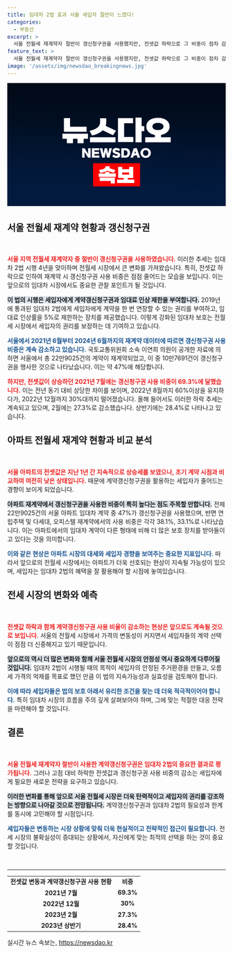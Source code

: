 ```yaml
---
title: 임대차 2법 효과 서울 세입자 절반이 느꼈다!
categories:
  - 부동산
excerpt: >
  서울 전월세 재계약자 절반이 갱신청구권을 사용했지만, 전셋값 하락으로 그 비중이 점차 감소하고 있다. 임대차 2법 시행 4년, 과연 세입자들은 어떤 선택을 하고 있을까? 클릭하여 자세한 내용을 확인하세요!
feature_text: >
  서울 전월세 재계약자 절반이 갱신청구권을 사용했지만, 전셋값 하락으로 그 비중이 점차 감소하고 있다. 임대차 2법 시행 4년, 과연 세입자들은 어떤 선택을 하고 있을까? 클릭하여 자세한 내용을 확인하세요!
image: '/assets/img/newsdao_breakingnews.jpg'
---
```


<p><img src="/assets/img/newsdao_breakingnews.jpg" alt="bookingtag 속보" /></p>

<h2 data-ke-size="size26">서울 전월세 재계약 현황과 갱신청구권</h2>

<p data-ke-size="size16">&nbsp;</p>

<p><b><span style="color: #ee2323;">서울 지역 전월세 재계약자 중 절반이 갱신청구권을 사용하였습니다.</span></b> 이러한 추세는 임대차 2법 시행 4년을 맞이하며 전월세 시장에서 큰 변화를 가져왔습니다. 특히, 전셋값 하락으로 인하여 재계약 시 갱신청구권 사용 비중은 점점 줄어드는 모습을 보입니다. 이는 앞으로의 임대차 시장에서도 중요한 관찰 포인트가 될 것입니다. </p>

<p><b><span style="background-color: #21538527;">이 법의 시행은 세입자에게 계약갱신청구권과 임대료 인상 제한을 부여합니다.</span></b> 2019년에 통과된 임대차 2법에게 세입자에게 계약을 한 번 연장할 수 있는 권리를 부여하고, 임대료 인상률을 5%로 제한하는 장치를 제공했습니다. 이렇게 강화된 임대차 보호는 전월세 시장에서 세입자의 권리를 보장하는 데 기여하고 있습니다. </p>

<p><b><span style="color: #1a5490;">서울에서 2021년 6월부터 2024년 6월까지의 재계약 데이터에 따르면 갱신청구권 사용 비중은 계속 감소하고 있습니다.</span></b> 국토교통위원회 소속 이연희 의원이 공개한 자료에 의하면 서울에서 총 22만9025건의 계약이 재계약되었고, 이 중 10만7691건이 갱신청구권을 행사한 것으로 나타났습니다. 이는 약 47%에 해당합니다.</p>

<p><b><span style="color: #ee2323;">하지만, 전셋값이 상승하던 2021년 7월에는 갱신청구권 사용 비중이 69.3%에 달했습니다.</span></b> 이는 전년 동기 대비 상당한 차이를 보이며, 2022년 8월까지 60%이상을 유지하다가, 2022년 12월까지 30%대까지 떨어졌습니다. 올해 들어서도 이러한 하락 추세는 계속되고 있으며, 2월에는 27.3%로 감소했습니다. 상반기에는 28.4%로 나타나고 있습니다.</p>

<h2 data-ke-size="size26">아파트 전월세 재계약 현황과 비교 분석</h2>

<p data-ke-size="size16">&nbsp;</p>

<p><b><span style="color: #ee2323;">서울 아파트의 전셋값은 지난 1년 간 지속적으로 상승세를 보였으나, 초기 계약 시점과 비교하여 여전히 낮은 상태입니다.</span></b> 때문에 계약갱신청구권을 활용하는 세입자가 줄어드는 경향이 보이게 되었습니다. </p>

<p><b><span style="background-color: #21538527;">아파트 재계약에서 갱신청구권을 사용한 비중이 특히 높다는 점도 주목할 만합니다.</span></b> 전체 22만9025건의 서울 아파트 임대차 계약 중 47%가 갱신청구권을 사용했으며, 반면 연립주택 및 다세대, 오피스텔 재계약에서의 사용 비중은 각각 38.1%, 33.1%로 나타났습니다. 이는 아파트에서의 임대차 계약이 다른 형태에 비해 더 많은 보호 장치를 받아들이고 있다는 것을 의미합니다. </p>

<p><b><span style="color: #1a5490;">이와 같은 현상은 아파트 시장의 대세와 세입자 경향을 보여주는 중요한 지표입니다.</span></b> 따라서 앞으로의 전월세 시장에서는 아파트가 더욱 선호되는 현상이 지속될 가능성이 있으며, 세입자는 임대차 2법의 혜택을 잘 활용해야 할 시점에 놓여있습니다. </p>

<h2 data-ke-size="size26">전세 시장의 변화와 예측</h2>

<p data-ke-size="size16">&nbsp;</p>

<p><b><span style="color: #ee2323;">전셋값 하락과 함께 계약갱신청구권 사용 비율이 감소하는 현상은 앞으로도 계속될 것으로 보입니다.</span></b> 서울의 전월세 시장에서 가격의 변동성이 커지면서 세입자들의 계약 선택이 점점 더 신중해지고 있기 때문입니다. </p>

<p><b><span style="background-color: #21538527;">앞으로의 역시 더 많은 변화와 함께 서울 전월세 시장의 안정성 역시 중요하게 다루어질 것입니다.</span></b> 임대차 2법이 시행될 때의 목적이 세입자의 안정된 주거환경을 만들고, 오름세 가격의 억제를 목표로 했던 만큼 이 법의 지속가능성과 실효성을 검토해야 합니다. </p>

<p><b><span style="color: #1a5490;">이에 따라 세입자들은 법의 보호 아래서 유리한 조건을 찾는 데 더욱 적극적이어야 합니다.</span></b> 특히 임대차 시장의 흐름을 주의 깊게 살펴보아야 하며, 그에 맞는 적절한 대응 전략을 마련해야 할 것입니다. </p>

<h2 data-ke-size="size26">결론</h2>

<p data-ke-size="size16">&nbsp;</p>

<p><b><span style="color: #ee2323;">서울 전월세 재계약자 절반이 사용한 계약갱신청구권은 임대차 2법의 중요한 결과로 평가됩니다.</span></b> 그러나 고점 대비 하락한 전셋값과 갱신청구권 사용 비중의 감소는 세입자에게 필요한 새로운 전략을 요구하고 있습니다. </p>

<p><b><span style="background-color: #21538527;">이러한 변화를 통해 앞으로 서울 전월세 시장은 더욱 탄력적이고 세입자의 권리를 강조하는 방향으로 나아갈 것으로 전망됩니다.</span></b> 계약갱신청구권과 임대차 2법의 필요성과 한계를 동시에 고민해야 할 시점입니다. </p>

<p><b><span style="color: #1a5490;">세입자들은 변동하는 시장 상황에 맞춰 더욱 현실적이고 전략적인 접근이 필요합니다.</span></b> 전세 시장의 불확실성이 증대되는 상황에서, 자신에게 맞는 최적의 선택을 하는 것이 중요할 것입니다. </p>

<p data-ke-size="size16">&nbsp;</p>

<hr>

<table style="width: 100%; border-collapse: collapse;">
<tr>
<td style="text-align: center; height: 17px;"><b>전셋값 변동과 계약갱신청구권 사용 현황</b></td>
<td style="text-align: center; height: 17px;"><b>비중</b></td>
</tr>
<tr>
<td style="text-align: center; height: 17px;"><b>2021년 7월</b></td>
<td style="text-align: center; height: 17px;"><b>69.3%</b></td>
</tr>
<tr>
<td style="text-align: center; height: 17px;"><b>2022년 12월</b></td>
<td style="text-align: center; height: 17px;"><b>30%</b></td>
</tr>
<tr>
<td style="text-align: center; height: 17px;"><b>2023년 2월</b></td>
<td style="text-align: center; height: 17px;"><b>27.3%</b></td>
</tr>
<tr>
<td style="text-align: center; height: 17px;"><b>2023년 상반기</b></td>
<td style="text-align: center; height: 17px;"><b>28.4%</b></td>
</tr>
</table>
실시간 뉴스 속보는, <a href="https://newsdao.kr" rel="dofollow">https://newsdao.kr</a>


